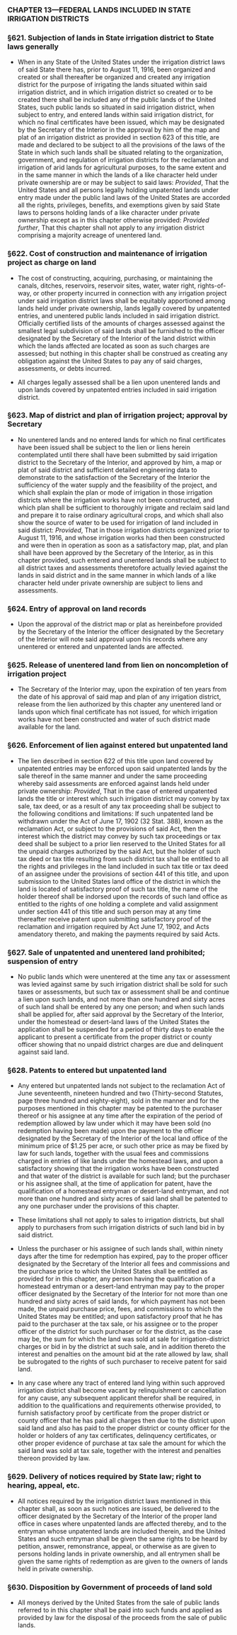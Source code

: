 ### **CHAPTER 13—FEDERAL LANDS INCLUDED IN STATE IRRIGATION DISTRICTS**

### §621. Subjection of lands in State irrigation district to State laws generally
* When in any State of the United States under the irrigation district laws of said State there has, prior to August 11, 1916, been organized and created or shall thereafter be organized and created any irrigation district for the purpose of irrigating the lands situated within said irrigation district, and in which irrigation district so created or to be created there shall be included any of the public lands of the United States, such public lands so situated in said irrigation district, when subject to entry, and entered lands within said irrigation district, for which no final certificates have been issued, which may be designated by the Secretary of the Interior in the approval by him of the map and plat of an irrigation district as provided in section 623 of this title, are made and declared to be subject to all the provisions of the laws of the State in which such lands shall be situated relating to the organization, government, and regulation of irrigation districts for the reclamation and irrigation of arid lands for agricultural purposes, to the same extent and in the same manner in which the lands of a like character held under private ownership are or may be subject to said laws: _Provided_, That the United States and all persons legally holding unpatented lands under entry made under the public land laws of the United States are accorded all the rights, privileges, benefits, and exemptions given by said State laws to persons holding lands of a like character under private ownership except as in this chapter otherwise provided: _Provided further_, That this chapter shall not apply to any irrigation district comprising a majority acreage of unentered land.

### §622. Cost of construction and maintenance of irrigation project as charge on land
* The cost of constructing, acquiring, purchasing, or maintaining the canals, ditches, reservoirs, reservoir sites, water, water right, rights-of-way, or other property incurred in connection with any irrigation project under said irrigation district laws shall be equitably apportioned among lands held under private ownership, lands legally covered by unpatented entries, and unentered public lands included in said irrigation district. Officially certified lists of the amounts of charges assessed against the smallest legal subdivision of said lands shall be furnished to the officer designated by the Secretary of the Interior of the land district within which the lands affected are located as soon as such charges are assessed; but nothing in this chapter shall be construed as creating any obligation against the United States to pay any of said charges, assessments, or debts incurred.

* All charges legally assessed shall be a lien upon unentered lands and upon lands covered by unpatented entries included in said irrigation district.

### §623. Map of district and plan of irrigation project; approval by Secretary
* No unentered lands and no entered lands for which no final certificates have been issued shall be subject to the lien or liens herein contemplated until there shall have been submitted by said irrigation district to the Secretary of the Interior, and approved by him, a map or plat of said district and sufficient detailed engineering data to demonstrate to the satisfaction of the Secretary of the Interior the sufficiency of the water supply and the feasibility of the project, and which shall explain the plan or mode of irrigation in those irrigation districts where the irrigation works have not been constructed, and which plan shall be sufficient to thoroughly irrigate and reclaim said land and prepare it to raise ordinary agricultural crops, and which shall also show the source of water to be used for irrigation of land included in said district: _Provided_, That in those irrigation districts organized prior to August 11, 1916, and whose irrigation works had then been constructed and were then in operation as soon as a satisfactory map, plat, and plan shall have been approved by the Secretary of the Interior, as in this chapter provided, such entered and unentered lands shall be subject to all district taxes and assessments theretofore actually levied against the lands in said district and in the same manner in which lands of a like character held under private ownership are subject to liens and assessments.

### §624. Entry of approval on land records
* Upon the approval of the district map or plat as hereinbefore provided by the Secretary of the Interior the officer designated by the Secretary of the Interior will note said approval upon his records where any unentered or entered and unpatented lands are affected.

### §625. Release of unentered land from lien on noncompletion of irrigation project
* The Secretary of the Interior may, upon the expiration of ten years from the date of his approval of said map and plan of any irrigation district, release from the lien authorized by this chapter any unentered land or lands upon which final certificate has not issued, for which irrigation works have not been constructed and water of such district made available for the land.

### §626. Enforcement of lien against entered but unpatented land
* The lien described in section 622 of this title upon land covered by unpatented entries may be enforced upon said unpatented lands by the sale thereof in the same manner and under the same proceeding whereby said assessments are enforced against lands held under private ownership: _Provided_, That in the case of entered unpatented lands the title or interest which such irrigation district may convey by tax sale, tax deed, or as a result of any tax proceeding shall be subject to the following conditions and limitations: If such unpatented land be withdrawn under the Act of June 17, 1902 (32 Stat. 388), known as the reclamation Act, or subject to the provisions of said Act, then the interest which the district may convey by such tax proceedings or tax deed shall be subject to a prior lien reserved to the United States for all the unpaid charges authorized by the said Act, but the holder of such tax deed or tax title resulting from such district tax shall be entitled to all the rights and privileges in the land included in such tax title or tax deed of an assignee under the provisions of section 441 of this title, and upon submission to the United States land office of the district in which the land is located of satisfactory proof of such tax title, the name of the holder thereof shall be indorsed upon the records of such land office as entitled to the rights of one holding a complete and valid assignment under section 441 of this title and such person may at any time thereafter receive patent upon submitting satisfactory proof of the reclamation and irrigation required by Act June 17, 1902, and Acts amendatory thereto, and making the payments required by said Acts.

### §627. Sale of unpatented and unentered land prohibited; suspension of entry
* No public lands which were unentered at the time any tax or assessment was levied against same by such irrigation district shall be sold for such taxes or assessments, but such tax or assessment shall be and continue a lien upon such lands, and not more than one hundred and sixty acres of such land shall be entered by any one person; and when such lands shall be applied for, after said approval by the Secretary of the Interior, under the homestead or desert-land laws of the United States the application shall be suspended for a period of thirty days to enable the applicant to present a certificate from the proper district or county officer showing that no unpaid district charges are due and delinquent against said land.

### §628. Patents to entered but unpatented land
* Any entered but unpatented lands not subject to the reclamation Act of June seventeenth, nineteen hundred and two (Thirty-second Statutes, page three hundred and eighty-eight), sold in the manner and for the purposes mentioned in this chapter may be patented to the purchaser thereof or his assignee at any time after the expiration of the period of redemption allowed by law under which it may have been sold (no redemption having been made) upon the payment to the officer designated by the Secretary of the Interior of the local land office of the minimum price of $1.25 per acre, or such other price as may be fixed by law for such lands, together with the usual fees and commissions charged in entries of like lands under the homestead laws, and upon a satisfactory showing that the irrigation works have been constructed and that water of the district is available for such land; but the purchaser or his assignee shall, at the time of application for patent, have the qualification of a homestead entryman or desert-land entryman, and not more than one hundred and sixty acres of said land shall be patented to any one purchaser under the provisions of this chapter.

* These limitations shall not apply to sales to irrigation districts, but shall apply to purchasers from such irrigation districts of such land bid in by said district.

* Unless the purchaser or his assignee of such lands shall, within ninety days after the time for redemption has expired, pay to the proper officer designated by the Secretary of the Interior all fees and commissions and the purchase price to which the United States shall be entitled as provided for in this chapter, any person having the qualification of a homestead entryman or a desert-land entryman may pay to the proper officer designated by the Secretary of the Interior for not more than one hundred and sixty acres of said lands, for which payment has not been made, the unpaid purchase price, fees, and commissions to which the United States may be entitled; and upon satisfactory proof that he has paid to the purchaser at the tax sale, or his assignee or to the proper officer of the district for such purchaser or for the district, as the case may be, the sum for which the land was sold at sale for irrigation-district charges or bid in by the district at such sale, and in addition thereto the interest and penalties on the amount bid at the rate allowed by law, shall be subrogated to the rights of such purchaser to receive patent for said land.

* In any case where any tract of entered land lying within such approved irrigation district shall become vacant by relinquishment or cancellation for any cause, any subsequent applicant therefor shall be required, in addition to the qualifications and requirements otherwise provided, to furnish satisfactory proof by certificate from the proper district or county officer that he has paid all charges then due to the district upon said land and also has paid to the proper district or county officer for the holder or holders of any tax certificates, delinquency certificates, or other proper evidence of purchase at tax sale the amount for which the said land was sold at tax sale, together with the interest and penalties thereon provided by law.

### §629. Delivery of notices required by State law; right to hearing, appeal, etc.
* All notices required by the irrigation district laws mentioned in this chapter shall, as soon as such notices are issued, be delivered to the officer designated by the Secretary of the Interior of the proper land office in cases where unpatented lands are affected thereby, and to the entryman whose unpatented lands are included therein, and the United States and such entryman shall be given the same rights to be heard by petition, answer, remonstrance, appeal, or otherwise as are given to persons holding lands in private ownership, and all entrymen shall be given the same rights of redemption as are given to the owners of lands held in private ownership.

### §630. Disposition by Government of proceeds of land sold
* All moneys derived by the United States from the sale of public lands referred to in this chapter shall be paid into such funds and applied as provided by law for the disposal of the proceeds from the sale of public lands.